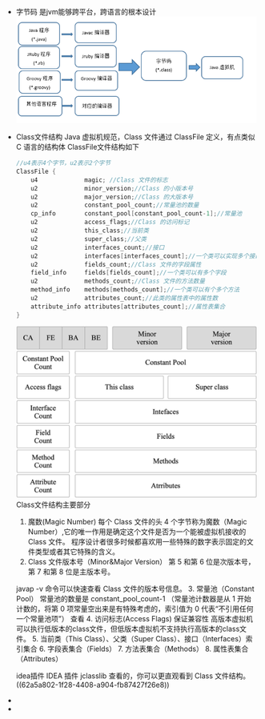 - 字节码
  是jvm能够跨平台，跨语言的根本设计
  ![image.png](../assets/image_1655023058917_0.png)
- Class文件结构
  Java 虚拟机规范，Class 文件通过 ClassFile 定义，有点类似 C 语言的结构体
  ClassFile文件结构如下
  ```cpp
  //u4表示4个字节，u2表示2个字节
  ClassFile {
      u4             magic; //Class 文件的标志
      u2             minor_version;//Class 的小版本号
      u2             major_version;//Class 的大版本号
      u2             constant_pool_count;//常量池的数量
      cp_info        constant_pool[constant_pool_count-1];//常量池
      u2             access_flags;//Class 的访问标记
      u2             this_class;//当前类
      u2             super_class;//父类
      u2             interfaces_count;//接口
      u2             interfaces[interfaces_count];//一个类可以实现多个接口
      u2             fields_count;//Class 文件的字段属性
      field_info     fields[fields_count];//一个类可以有多个字段
      u2             methods_count;//Class 文件的方法数量
      method_info    methods[methods_count];//一个类可以有个多个方法
      u2             attributes_count;//此类的属性表中的属性数
      attribute_info attributes[attributes_count];//属性表集合
  }
  ```
  ![image.png](../assets/image_1655024217991_0.png) 
  Class文件结构主要部分
  1. 魔数(Magic Number)
  每个 Class 文件的头 4 个字节称为魔数（Magic Number）,它的唯一作用是确定这个文件是否为一个能被虚拟机接收的 Class 文件。
  程序设计者很多时候都喜欢用一些特殊的数字表示固定的文件类型或者其它特殊的含义。
  2. Class 文件版本号（Minor&Major Version）
  第 5 和第 6 位是次版本号，
  第 7 和第 8 位是主版本号。
  
  javap -v 命令可以快速查看 Class 文件的版本号信息。
  3. 常量池（Constant Pool）
  常量池的数量是 constant_pool_count-1
  （常量池计数器是从 1 开始计数的，将第 0 项常量空出来是有特殊考虑的，索引值为 0 代表“不引用任何一个常量池项”）
  查看
  4. 访问标志(Access Flags)
  保证兼容性
  高版本虚拟机可以执行低版本的class文件，但低版本虚拟机不支持执行高版本的class文件。
  5. 当前类（This Class）、父类（Super Class）、接口（Interfaces）索引集合
  6. 字段表集合（Fields）
  7. 方法表集合（Methods）
  8. 属性表集合（Attributes）
  
  idea插件
  IDEA 插件 jclasslib 查看的，你可以更直观看到 Class 文件结构。
  ((62a5a802-1f28-4408-a904-fb87427f26e8))
-
-